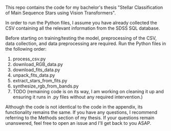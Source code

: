 This repo contains the code for my bachelor's thesis "Stellar Classification of Main Sequence Stars using Vision Transformers". 

In order to run the Python files, I assume you have already collected the CSV containing all the relevant information from the SDSS SQL database.

Before starting on training/testing the model, preprocessing of the CSV, data collection, and data preprocessing are required. Run the Python files in the following order:
1. process_csv.py
2. download_RGB_data.py
3. download_fits_data.py
4. unpack_fits_data.py
5. extract_stars_from_fits.py
6. synthesize_rgb_from_bands.py
7. TODO (remaining code is on its way, I am working on cleaning it up and ensuring it runs in .py files without any required intervention.)


Although the code is not identical to the code in the appendix, its functionality remains the same. If you have any questions, I recommend referring to the Methods section of my thesis. If your questions remain unanswered, feel free to open an issue and I'll get back to you ASAP.
